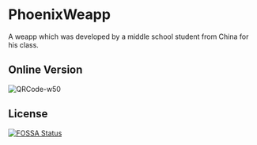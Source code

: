 # PhoenixWeapp
A weapp which was developed by a middle school student from China for his class.
 
## Online Version
![QRCode-w50](https://cdn.17shou.vip/2020/06/09/de1185dec4335.jpeg)
 
## License

[![FOSSA Status](https://app.fossa.com/api/projects/git%2Bgithub.com%2FSnowflake-Pink%2FPhoenixWeapp.svg?type=shield)](https://app.fossa.com/projects/git%2Bgithub.com%2FSnowflake-Pink%2FPhoenixWeapp?ref=badge_shield)
